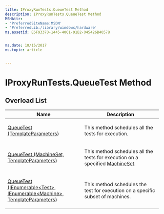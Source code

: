 ```yaml
---
title: IProxyRunTests.QueueTest Method
description: IProxyRunTests.QueueTest Method
MSHAttr:
- 'PreferredSiteName:MSDN'
- 'PreferredLib:/library/windows/hardware'
ms.assetid: E6F93370-1445-40C1-91B2-045426B40578


ms.date: 10/15/2017
ms.topic: article


---
```


# IProxyRunTests.QueueTest Method


## <span id="Overload_List"></span><span id="overload_list"></span><span id="OVERLOAD_LIST"></span>Overload List


<table>
<colgroup>
<col width="50%" />
<col width="50%" />
</colgroup>
<thead>
<tr class="header">
<th>Name</th>
<th>Description</th>
</tr>
</thead>
<tbody>
<tr class="odd">
<td><p><a href="iproxyruntests-queuetest-method--templateparameters-.md" data-raw-source="[QueueTest (TemplateParameters)](iproxyruntests-queuetest-method--templateparameters-.md)">QueueTest (TemplateParameters)</a></p></td>
<td><p>This method schedules all the tests for execution.</p></td>
</tr>
<tr class="even">
<td><p><a href="iproxyruntests-queuetest-method--machineset--templateparameters-.md" data-raw-source="[QueueTest (MachineSet, TemplateParameters)](iproxyruntests-queuetest-method--machineset--templateparameters-.md)">QueueTest (MachineSet, TemplateParameters)</a></p></td>
<td><p>This method schedules all the tests for execution on a specified <a href="machineset-class.md" data-raw-source="[MachineSet](machineset-class.md)">MachineSet</a>.</p></td>
</tr>
<tr class="odd">
<td><p><a href="iproxyruntests-queuetest-method--ienumerable-test---ienumerable-machine---templateparameters-.md" data-raw-source="[QueueTest (IEnumerable&amp;lt;Test&amp;gt;, IEnumerable&amp;lt;Machine&amp;gt;, TemplateParameters)](iproxyruntests-queuetest-method--ienumerable-test---ienumerable-machine---templateparameters-.md)">QueueTest (IEnumerable&lt;Test&gt;, IEnumerable&lt;Machine&gt;, TemplateParameters)</a></p></td>
<td><p>This method schedules the test for execution on a specific subset of machines.</p></td>
</tr>
</tbody>
</table>

 

 

 






